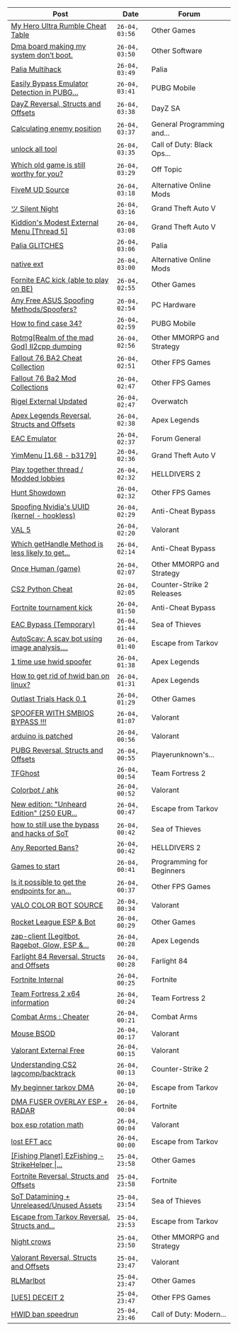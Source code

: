 |Post|Date|Forum|
|----|----|-----|
|[My Hero Ultra Rumble Cheat Table](https://www.unknowncheats.me/forum/other-games/604426-hero-ultra-rumble-cheat-table.html)|`26-04, 03:56`|Other Games|
|[Dma board making my system don’t boot.](https://www.unknowncheats.me/forum/other-software/633854-dma-board-system-don-boot.html)|`26-04, 03:50`|Other Software|
|[Palia Multihack](https://www.unknowncheats.me/forum/palia/596326-palia-multihack.html)|`26-04, 03:49`|Palia|
|[Easily Bypass Emulator Detection in PUBG...](https://www.unknowncheats.me/forum/pubg-mobile/632021-easily-bypass-emulator-detection-pubg-mobile-64-bit-applications.html)|`26-04, 03:41`|PUBG Mobile|
|[DayZ Reversal, Structs and Offsets](https://www.unknowncheats.me/forum/dayz-sa/104269-dayz-reversal-structs-offsets.html)|`26-04, 03:38`|DayZ SA|
|[Calculating enemy position](https://www.unknowncheats.me/forum/general-programming-and-reversing/634199-calculating-enemy-position.html)|`26-04, 03:37`|General Programming and...|
|[unlock all tool](https://www.unknowncheats.me/forum/call-of-duty-black-ops-cold-war/624879-unlock-tool.html)|`26-04, 03:35`|Call of Duty: Black Ops...|
|[Which old game is still worthy for you?](https://www.unknowncheats.me/forum/off-topic/634200-game-worthy.html)|`26-04, 03:29`|Off Topic|
|[FiveM UD Source](https://www.unknowncheats.me/forum/alternative-online-mods/633917-fivem-ud-source.html)|`26-04, 03:18`|Alternative Online Mods|
|[ツ Silent Night](https://www.unknowncheats.me/forum/grand-theft-auto-v/604599-silent-night.html)|`26-04, 03:16`|Grand Theft Auto V|
|[Kiddion's Modest External Menu \[Thread 5\]](https://www.unknowncheats.me/forum/grand-theft-auto-v/576854-kiddions-modest-external-menu-thread-5-a.html)|`26-04, 03:08`|Grand Theft Auto V|
|[Palia GLITCHES](https://www.unknowncheats.me/forum/palia/629374-palia-glitches.html)|`26-04, 03:06`|Palia|
|[native ext](https://www.unknowncheats.me/forum/alternative-online-mods/634118-native-ext.html)|`26-04, 03:00`|Alternative Online Mods|
|[Fornite EAC kick (able to play on BE)](https://www.unknowncheats.me/forum/other-games/634196-fornite-eac-kick-able-play.html)|`26-04, 02:55`|Other Games|
|[Any Free ASUS Spoofing Methods/Spoofers?](https://www.unknowncheats.me/forum/pc-hardware/634195-free-asus-spoofing-methods-spoofers.html)|`26-04, 02:54`|PC Hardware|
|[How to find case 34?](https://www.unknowncheats.me/forum/pubg-mobile/634173-34.html)|`26-04, 02:59`|PUBG Mobile|
|[Rotmg\[Realm of the mad God\] Il2cpp dumping](https://www.unknowncheats.me/forum/other-mmorpg-and-strategy/632312-rotmg-realm-mad-god-il2cpp-dumping.html)|`26-04, 02:56`|Other MMORPG and Strategy|
|[Fallout 76 BA2 Cheat Collection](https://www.unknowncheats.me/forum/other-fps-games/519969-fallout-76-ba2-cheat-collection.html)|`26-04, 02:51`|Other FPS Games|
|[Fallout 76 Ba2 Mod Collections](https://www.unknowncheats.me/forum/other-fps-games/628572-fallout-76-ba2-mod-collections.html)|`26-04, 02:47`|Other FPS Games|
|[Rigel External Updated](https://www.unknowncheats.me/forum/overwatch/632941-rigel-external-updated.html)|`26-04, 02:47`|Overwatch|
|[Apex Legends Reversal, Structs and Offsets](https://www.unknowncheats.me/forum/apex-legends/319804-apex-legends-reversal-structs-offsets.html)|`26-04, 02:38`|Apex Legends|
|[EAC Emulator](https://www.unknowncheats.me/forum/forum-general/566600-eac-emulator.html)|`26-04, 02:37`|Forum General|
|[YimMenu \[1.68 - b3179\]](https://www.unknowncheats.me/forum/grand-theft-auto-v/476972-yimmenu-1-68-b3179.html)|`26-04, 02:36`|Grand Theft Auto V|
|[Play together thread / Modded lobbies](https://www.unknowncheats.me/forum/helldivers-2-a/628374-play-thread-modded-lobbies.html)|`26-04, 02:32`|HELLDIVERS 2|
|[Hunt Showdown](https://www.unknowncheats.me/forum/other-fps-games/350352-hunt-showdown.html)|`26-04, 02:32`|Other FPS Games|
|[Spoofing Nvidia's UUID (kernel - hookless)](https://www.unknowncheats.me/forum/anti-cheat-bypass/575441-spoofing-nvidias-uuid-kernel-hookless.html)|`26-04, 02:29`|Anti-Cheat Bypass|
|[VAL 5](https://www.unknowncheats.me/forum/valorant/634188-val-5-a.html)|`26-04, 02:20`|Valorant|
|[Which getHandle Method is less likely to get...](https://www.unknowncheats.me/forum/anti-cheat-bypass/633379-gethandle-method-detected.html)|`26-04, 02:14`|Anti-Cheat Bypass|
|[Once Human (game)](https://www.unknowncheats.me/forum/other-mmorpg-and-strategy/614970-human-game.html)|`26-04, 02:07`|Other MMORPG and Strategy|
|[CS2 Python Cheat](https://www.unknowncheats.me/forum/counter-strike-2-releases/633657-cs2-python-cheat.html)|`26-04, 02:05`|Counter-Strike 2 Releases|
|[Fortnite tournament kick](https://www.unknowncheats.me/forum/anti-cheat-bypass/609547-fortnite-tournament-kick.html)|`26-04, 01:50`|Anti-Cheat Bypass|
|[EAC Bypass (Temporary)](https://www.unknowncheats.me/forum/sea-of-thieves/627251-eac-bypass-temporary.html)|`26-04, 01:44`|Sea of Thieves|
|[AutoScav: A scav bot using image analysis....](https://www.unknowncheats.me/forum/escape-from-tarkov/628120-autoscav-scav-bot-using-image-analysis-live-bypass-required.html)|`26-04, 01:40`|Escape from Tarkov|
|[1 time use hwid spoofer](https://www.unknowncheats.me/forum/apex-legends/633919-1-time-hwid-spoofer.html)|`26-04, 01:38`|Apex Legends|
|[How to get rid of hwid ban on linux?](https://www.unknowncheats.me/forum/apex-legends/632684-rid-hwid-ban-linux.html)|`26-04, 01:31`|Apex Legends|
|[Outlast Trials Hack 0.1](https://www.unknowncheats.me/forum/other-games/630951-outlast-trials-hack-0-1-a.html)|`26-04, 01:29`|Other Games|
|[SPOOFER WITH SMBIOS BYPASS !!!](https://www.unknowncheats.me/forum/valorant/634060-spoofer-smbios-bypass.html)|`26-04, 01:07`|Valorant|
|[arduino is patched](https://www.unknowncheats.me/forum/valorant/634097-arduino-patched.html)|`26-04, 00:56`|Valorant|
|[PUBG Reversal, Structs and Offsets](https://www.unknowncheats.me/forum/playerunknown-s-battlegrounds/214976-pubg-reversal-structs-offsets.html)|`26-04, 00:55`|Playerunknown's...|
|[TFGhost](https://www.unknowncheats.me/forum/team-fortress-2-a/471765-tfghost.html)|`26-04, 00:54`|Team Fortress 2|
|[Colorbot / ahk](https://www.unknowncheats.me/forum/valorant/634178-colorbot-ahk.html)|`26-04, 00:52`|Valorant|
|[New edition: "Unheard Edition" (250 EUR...](https://www.unknowncheats.me/forum/escape-from-tarkov/634127-edition-unheard-edition-250-eur-taxes-payment-system-fees-lol.html)|`26-04, 00:47`|Escape from Tarkov|
|[how to still use the bypass and hacks of SoT](https://www.unknowncheats.me/forum/sea-of-thieves/628727-bypass-hacks-sot.html)|`26-04, 00:42`|Sea of Thieves|
|[Any Reported Bans?](https://www.unknowncheats.me/forum/helldivers-2-a/630292-reported-bans.html)|`26-04, 00:42`|HELLDIVERS 2|
|[Games to start](https://www.unknowncheats.me/forum/programming-for-beginners/632864-games-start.html)|`26-04, 00:41`|Programming for Beginners|
|[Is it possible to get the endpoints for an...](https://www.unknowncheats.me/forum/other-fps-games/634166-endpoints-game-market.html)|`26-04, 00:37`|Other FPS Games|
|[VALO COLOR BOT SOURCE](https://www.unknowncheats.me/forum/valorant/633956-valo-color-bot-source.html)|`26-04, 00:34`|Valorant|
|[Rocket League ESP & Bot](https://www.unknowncheats.me/forum/other-games/634035-rocket-league-esp-bot.html)|`26-04, 00:29`|Other Games|
|[zap-client \[Legitbot, Ragebot, Glow, ESP &...](https://www.unknowncheats.me/forum/apex-legends/628823-zap-client-legitbot-ragebot-glow-esp.html)|`26-04, 00:28`|Apex Legends|
|[Farlight 84 Reversal, Structs and Offsets](https://www.unknowncheats.me/forum/farlight-84-a/580566-farlight-84-reversal-structs-offsets.html)|`26-04, 00:28`|Farlight 84|
|[Fortnite Internal](https://www.unknowncheats.me/forum/fortnite/634055-fortnite-internal.html)|`26-04, 00:25`|Fortnite|
|[Team Fortress 2 x64 information](https://www.unknowncheats.me/forum/team-fortress-2-a/633341-team-fortress-2-x64-information.html)|`26-04, 00:24`|Team Fortress 2|
|[Combat Arms : Cheater](https://www.unknowncheats.me/forum/combat-arms/611163-combat-arms-cheater.html)|`26-04, 00:21`|Combat Arms|
|[Mouse BSOD](https://www.unknowncheats.me/forum/valorant/634174-mouse-bsod.html)|`26-04, 00:17`|Valorant|
|[Valorant External Free](https://www.unknowncheats.me/forum/valorant/612035-valorant-external-free.html)|`26-04, 00:15`|Valorant|
|[Understanding CS2 lagcomp/backtrack](https://www.unknowncheats.me/forum/counter-strike-2-a/634175-understanding-cs2-lagcomp-backtrack.html)|`26-04, 00:13`|Counter-Strike 2|
|[My beginner tarkov DMA](https://www.unknowncheats.me/forum/escape-from-tarkov/629124-beginner-tarkov-dma.html)|`26-04, 00:10`|Escape from Tarkov|
|[DMA FUSER OVERLAY ESP + RADAR](https://www.unknowncheats.me/forum/fortnite/633779-dma-fuser-overlay-esp-radar.html)|`26-04, 00:04`|Fortnite|
|[box esp rotation math](https://www.unknowncheats.me/forum/valorant/634042-box-esp-rotation-math.html)|`26-04, 00:04`|Valorant|
|[lost EFT acc](https://www.unknowncheats.me/forum/escape-from-tarkov/634141-lost-eft-acc.html)|`26-04, 00:00`|Escape from Tarkov|
|[\[Fishing Planet\] EzFishing - StrikeHelper \|...](https://www.unknowncheats.me/forum/other-games/503582-fishing-planet-ezfishing-strikehelper-fish-fight-free-premium.html)|`25-04, 23:58`|Other Games|
|[Fortnite Reversal, Structs and Offsets](https://www.unknowncheats.me/forum/fortnite/235061-fortnite-reversal-structs-offsets.html)|`25-04, 23:58`|Fortnite|
|[SoT Datamining + Unreleased/Unused Assets](https://www.unknowncheats.me/forum/sea-of-thieves/624262-sot-datamining-unreleased-unused-assets.html)|`25-04, 23:54`|Sea of Thieves|
|[Escape from Tarkov Reversal, Structs and...](https://www.unknowncheats.me/forum/escape-from-tarkov/226519-escape-tarkov-reversal-structs-offsets.html)|`25-04, 23:53`|Escape from Tarkov|
|[Night crows](https://www.unknowncheats.me/forum/other-mmorpg-and-strategy/627465-night-crows.html)|`25-04, 23:50`|Other MMORPG and Strategy|
|[Valorant Reversal, Structs and Offsets](https://www.unknowncheats.me/forum/valorant/385792-valorant-reversal-structs-offsets.html)|`25-04, 23:47`|Valorant|
|[RLMarlbot](https://www.unknowncheats.me/forum/other-games/633336-rlmarlbot.html)|`25-04, 23:47`|Other Games|
|[\[UE5\] DECEIT 2](https://www.unknowncheats.me/forum/other-fps-games/629593-ue5-deceit-2-a.html)|`25-04, 23:47`|Other FPS Games|
|[HWID ban speedrun](https://www.unknowncheats.me/forum/call-of-duty-modern-warfare-iii/634160-hwid-ban-speedrun.html)|`25-04, 23:46`|Call of Duty: Modern...|
